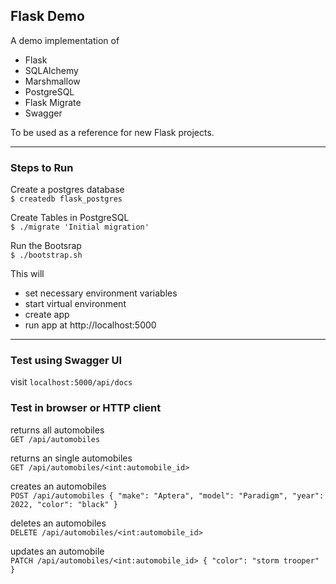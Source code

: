 ## Flask Demo
A demo implementation of
- Flask
- SQLAlchemy
- Marshmallow
- PostgreSQL
- Flask Migrate
- Swagger

To be used as a reference for new Flask projects.

---

### Steps to Run

Create a postgres database<br>
`$ createdb flask_postgres`

Create Tables in PostgreSQL<br>
`$ ./migrate 'Initial migration'`

Run the Bootsrap<br>
`$ ./bootstrap.sh`

This will
- set necessary environment variables
- start virtual environment
- create app
- run app at http://localhost:5000

---

### Test using Swagger UI
visit `localhost:5000/api/docs`

### Test in browser or HTTP client

returns all automobiles<br>
`GET /api/automobiles`

returns an single automobiles<br>
`GET /api/automobiles/<int:automobile_id>`

creates an automobiles<br>
`POST /api/automobiles { "make": "Aptera", "model": "Paradigm", "year": 2022, "color": "black" }`

deletes an automobiles<br>
`DELETE /api/automobiles/<int:automobile_id>`

updates an automobile<br>
`PATCH /api/automobiles/<int:automobile_id> { "color": "storm trooper" }`
